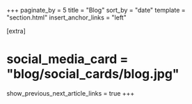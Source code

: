 +++
paginate_by = 5
title = "Blog"
sort_by = "date"
template = "section.html"
insert_anchor_links = "left"

[extra]
# social_media_card = "blog/social_cards/blog.jpg"
show_previous_next_article_links = true
+++